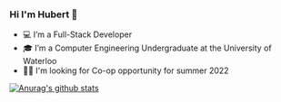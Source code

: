 ### Hi I'm Hubert 👋 

- 💻 I’m a Full-Stack Developer 
- 🎓 I’m a Computer Engineering Undergraduate at the University of Waterloo
- 👨‍💻 I'm looking for Co-op opportunity for summer 2022

[![Anurag's github stats](https://github-readme-stats.vercel.app/api?username=Hubert-Zhu)](https://github.com/anuraghazra/github-readme-stats)

